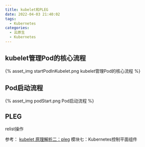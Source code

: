```yaml
---
title: kubelet和PLEG
date: 2022-04-03 21:40:02
tags:
  - Kubernetes
categories: 
  - 云原生
  - Kubernetes
---
```



<p></p>
<!-- more -->


## kubelet管理Pod的核心流程
{% asset_img  startPodInKubelet.png    kubelet管理Pod的核心流程  %}


## Pod启动流程
{% asset_img  podStart.png   Pod启动流程  %}


## PLEG 
   relist操作

参考：
[kubelet 原理解析二：pleg](http://www.xuyasong.com/?p=1819)
模块七：Kubernetes控制平面组件